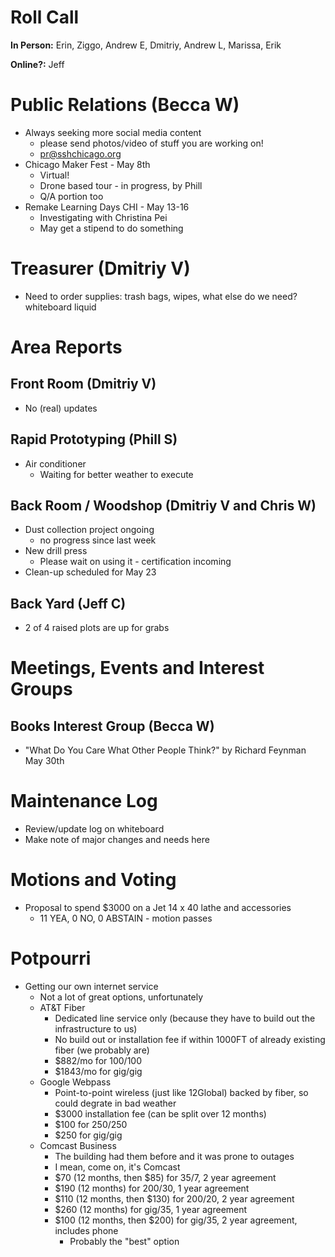 # Roll Call
**In Person:** Erin, Ziggo, Andrew E, Dmitriy, Andrew L, Marissa, Erik

**Online?:** Jeff

# Public Relations (Becca W)
- Always seeking more social media content
  - please send photos/video of stuff you are working on!
  - pr@sshchicago.org
- Chicago Maker Fest - May 8th
  - Virtual! 
  - Drone based tour - in progress, by Phill
  - Q/A portion too
- Remake Learning Days CHI - May 13-16
  - Investigating with Christina Pei
  - May get a stipend to do something
# Treasurer (Dmitriy V)
- Need to order supplies: trash bags, wipes, what else do we need? whiteboard liquid
# Area Reports
## Front Room (Dmitriy V)
- No (real) updates
## Rapid Prototyping (Phill S)
- Air conditioner
  - Waiting for better weather to execute
## Back Room / Woodshop (Dmitriy V and Chris W)
- Dust collection project ongoing
  - no progress since last week
- New drill press
  - Please wait on using it - certification incoming
- Clean-up scheduled for May 23
## Back Yard (Jeff C)
- 2 of 4 raised plots are up for grabs
# Meetings, Events and Interest Groups
## Books Interest Group (Becca W)
- "What Do You Care What Other People Think?" by Richard Feynman May 30th
# Maintenance Log
- Review/update log on whiteboard
- Make note of major changes and needs here
# Motions and Voting
- Proposal to spend $3000 on a Jet 14 x 40 lathe and accessories
  - 11 YEA, 0 NO, 0 ABSTAIN - motion passes
# Potpourri
- Getting our own internet service
  - Not a lot of great options, unfortunately
  - AT&T Fiber
    - Dedicated line service only (because they have to build out the infrastructure to us)
    - No build out or installation fee if within 1000FT of already existing fiber (we probably are)
    - $882/mo for 100/100
    - $1843/mo for gig/gig
  - Google Webpass
    - Point-to-point wireless (just like 12Global) backed by fiber, so could degrate in bad weather
    - $3000 installation fee (can be split over 12 months)
    - $100 for 250/250
    - $250 for gig/gig
  - Comcast Business
    - The building had them before and it was prone to outages
    - I mean, come on, it's Comcast
    - $70 (12 months, then $85) for 35/7, 2 year agreement
    - $190 (12 months) for 200/30, 1 year agreement
    - $110 (12 months, then $130) for 200/20, 2 year agreement
    - $260 (12 months) for gig/35, 1 year agreement
    - $100 (12 months, then $200) for gig/35, 2 year agreement, includes phone
      - Probably the "best" option
